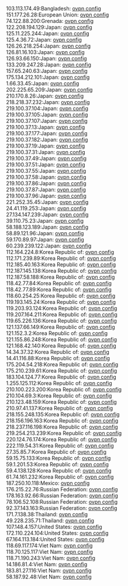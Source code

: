 103.113.174.49:Bangladesh: [ovpn config](vpn/103_113_174_49.ovpn)  
151.177.26.28:European Union: [ovpn config](vpn/151_177_26_28.ovpn)  
74.122.88.200:Grenada: [ovpn config](vpn/74_122_88_200.ovpn)  
122.208.194.129:Japan: [ovpn config](vpn/122_208_194_129.ovpn)  
125.11.225.244:Japan: [ovpn config](vpn/125_11_225_244.ovpn)  
125.4.36.72:Japan: [ovpn config](vpn/125_4_36_72.ovpn)  
126.26.218.254:Japan: [ovpn config](vpn/126_26_218_254.ovpn)  
126.81.16.103:Japan: [ovpn config](vpn/126_81_16_103.ovpn)  
126.93.66.150:Japan: [ovpn config](vpn/126_93_66_150.ovpn)  
133.209.247.28:Japan: [ovpn config](vpn/133_209_247_28.ovpn)  
157.65.240.63:Japan: [ovpn config](vpn/157_65_240_63.ovpn)  
175.134.212.101:Japan: [ovpn config](vpn/175_134_212_101.ovpn)  
1.66.33.45:Japan: [ovpn config](vpn/1_66_33_45.ovpn)  
202.225.65.209:Japan: [ovpn config](vpn/202_225_65_209.ovpn)  
210.170.8.26:Japan: [ovpn config](vpn/210_170_8_26.ovpn)  
218.218.37.232:Japan: [ovpn config](vpn/218_218_37_232.ovpn)  
219.100.37.104:Japan: [ovpn config](vpn/219_100_37_104.ovpn)  
219.100.37.105:Japan: [ovpn config](vpn/219_100_37_105.ovpn)  
219.100.37.107:Japan: [ovpn config](vpn/219_100_37_107.ovpn)  
219.100.37.13:Japan: [ovpn config](vpn/219_100_37_13.ovpn)  
219.100.37.177:Japan: [ovpn config](vpn/219_100_37_177.ovpn)  
219.100.37.182:Japan: [ovpn config](vpn/219_100_37_182.ovpn)  
219.100.37.19:Japan: [ovpn config](vpn/219_100_37_19.ovpn)  
219.100.37.31:Japan: [ovpn config](vpn/219_100_37_31.ovpn)  
219.100.37.49:Japan: [ovpn config](vpn/219_100_37_49.ovpn)  
219.100.37.51:Japan: [ovpn config](vpn/219_100_37_51.ovpn)  
219.100.37.55:Japan: [ovpn config](vpn/219_100_37_55.ovpn)  
219.100.37.58:Japan: [ovpn config](vpn/219_100_37_58.ovpn)  
219.100.37.86:Japan: [ovpn config](vpn/219_100_37_86.ovpn)  
219.100.37.87:Japan: [ovpn config](vpn/219_100_37_87.ovpn)  
219.100.37.96:Japan: [ovpn config](vpn/219_100_37_96.ovpn)  
221.252.35.45:Japan: [ovpn config](vpn/221_252_35_45.ovpn)  
24.41.119.253:Japan: [ovpn config](vpn/24_41_119_253.ovpn)  
27.134.147.239:Japan: [ovpn config](vpn/27_134_147_239.ovpn)  
39.110.75.23:Japan: [ovpn config](vpn/39_110_75_23.ovpn)  
58.188.123.189:Japan: [ovpn config](vpn/58_188_123_189.ovpn)  
58.89.121.96:Japan: [ovpn config](vpn/58_89_121_96.ovpn)  
59.170.89.97:Japan: [ovpn config](vpn/59_170_89_97.ovpn)  
60.239.239.122:Japan: [ovpn config](vpn/60_239_239_122.ovpn)  
112.164.224.8:Korea Republic of: [ovpn config](vpn/112_164_224_8.ovpn)  
112.171.239.89:Korea Republic of: [ovpn config](vpn/112_171_239_89.ovpn)  
112.185.40.163:Korea Republic of: [ovpn config](vpn/112_185_40_163.ovpn)  
112.187.145.138:Korea Republic of: [ovpn config](vpn/112_187_145_138.ovpn)  
112.187.58.188:Korea Republic of: [ovpn config](vpn/112_187_58_188.ovpn)  
118.42.77.84:Korea Republic of: [ovpn config](vpn/118_42_77_84.ovpn)  
118.42.77.89:Korea Republic of: [ovpn config](vpn/118_42_77_89.ovpn)  
118.60.254.25:Korea Republic of: [ovpn config](vpn/118_60_254_25.ovpn)  
119.193.145.24:Korea Republic of: [ovpn config](vpn/119_193_145_24.ovpn)  
119.203.93.124:Korea Republic of: [ovpn config](vpn/119_203_93_124.ovpn)  
119.207.164.211:Korea Republic of: [ovpn config](vpn/119_207_164_211.ovpn)  
119.65.226.136:Korea Republic of: [ovpn config](vpn/119_65_226_136.ovpn)  
121.137.66.149:Korea Republic of: [ovpn config](vpn/121_137_66_149.ovpn)  
121.152.3.2:Korea Republic of: [ovpn config](vpn/121_152_3_2.ovpn)  
121.155.86.248:Korea Republic of: [ovpn config](vpn/121_155_86_248.ovpn)  
121.168.42.140:Korea Republic of: [ovpn config](vpn/121_168_42_140.ovpn)  
14.34.37.32:Korea Republic of: [ovpn config](vpn/14_34_37_32.ovpn)  
14.41.116.88:Korea Republic of: [ovpn config](vpn/14_41_116_88.ovpn)  
175.204.54.218:Korea Republic of: [ovpn config](vpn/175_204_54_218.ovpn)  
175.210.239.61:Korea Republic of: [ovpn config](vpn/175_210_239_61.ovpn)  
183.104.124.77:Korea Republic of: [ovpn config](vpn/183_104_124_77.ovpn)  
1.255.125.112:Korea Republic of: [ovpn config](vpn/1_255_125_112.ovpn)  
210.100.223.200:Korea Republic of: [ovpn config](vpn/210_100_223_200.ovpn)  
210.104.69.3:Korea Republic of: [ovpn config](vpn/210_104_69_3.ovpn)  
210.123.48.159:Korea Republic of: [ovpn config](vpn/210_123_48_159.ovpn)  
210.97.41.137:Korea Republic of: [ovpn config](vpn/210_97_41_137.ovpn)  
218.155.248.135:Korea Republic of: [ovpn config](vpn/218_155_248_135.ovpn)  
218.156.196.163:Korea Republic of: [ovpn config](vpn/218_156_196_163.ovpn)  
218.237.116.198:Korea Republic of: [ovpn config](vpn/218_237_116_198.ovpn)  
219.254.213.239:Korea Republic of: [ovpn config](vpn/219_254_213_239.ovpn)  
220.124.76.174:Korea Republic of: [ovpn config](vpn/220_124_76_174.ovpn)  
222.119.54.31:Korea Republic of: [ovpn config](vpn/222_119_54_31.ovpn)  
27.35.85.7:Korea Republic of: [ovpn config](vpn/27_35_85_7.ovpn)  
59.15.75.133:Korea Republic of: [ovpn config](vpn/59_15_75_133.ovpn)  
59.1.201.53:Korea Republic of: [ovpn config](vpn/59_1_201_53.ovpn)  
59.4.138.128:Korea Republic of: [ovpn config](vpn/59_4_138_128.ovpn)  
61.74.161.232:Korea Republic of: [ovpn config](vpn/61_74_161_232.ovpn)  
187.250.10.118:Mexico: [ovpn config](vpn/187_250_10_118.ovpn)  
176.215.22.76:Russian Federation: [ovpn config](vpn/176_215_22_76.ovpn)  
178.163.92.66:Russian Federation: [ovpn config](vpn/178_163_92_66.ovpn)  
78.106.52.108:Russian Federation: [ovpn config](vpn/78_106_52_108.ovpn)  
92.37.143.163:Russian Federation: [ovpn config](vpn/92_37_143_163.ovpn)  
171.7.138.38:Thailand: [ovpn config](vpn/171_7_138_38.ovpn)  
49.228.235.71:Thailand: [ovpn config](vpn/49_228_235_71.ovpn)  
107.148.4.157:United States: [ovpn config](vpn/107_148_4_157.ovpn)  
172.110.224.104:United States: [ovpn config](vpn/172_110_224_104.ovpn)  
67.164.113.184:United States: [ovpn config](vpn/67_164_113_184.ovpn)  
118.69.117.174:Viet Nam: [ovpn config](vpn/118_69_117_174.ovpn)  
118.70.125.117:Viet Nam: [ovpn config](vpn/118_70_125_117.ovpn)  
118.71.190.243:Viet Nam: [ovpn config](vpn/118_71_190_243.ovpn)  
14.186.81.4:Viet Nam: [ovpn config](vpn/14_186_81_4.ovpn)  
183.81.27.116:Viet Nam: [ovpn config](vpn/183_81_27_116.ovpn)  
58.187.92.48:Viet Nam: [ovpn config](vpn/58_187_92_48.ovpn)  

